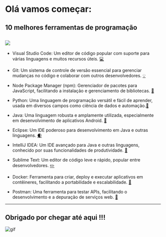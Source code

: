 # Olá  vamos começar: 

## **10 melhores ferramentas de programação**

![](https://media2.giphy.com/media/v1.Y2lkPTc5MGI3NjExdDJjZzgyb3Z0MDN6NTdkMWE3c3cxNmthdHo2OHRhYzA0eWoyaWczMCZlcD12MV9pbnRlcm5hbF9naWZfYnlfaWQmY3Q9Zw/78XCFBGOlS6keY1Bil/giphy.gif)
---

* Visual Studio Code: Um editor de código popular com suporte para várias linguagens e muitos recursos úteis. [💻](https://code.visualstudio.com/)

* Git: Um sistema de controle de versão essencial para gerenciar mudanças no código e colaborar com outros desenvolvedores. [💡](https://git-scm.com/downloads)

* Node Package Manager (npm): Gerenciador de pacotes para JavaScript, facilitando a instalação e gerenciamento de bibliotecas. [🔦](https://nodejs.org/pt/download)

* Python: Uma linguagem de programação versátil e fácil de aprender, usada em diversos campos como ciência de dados e automação.[🐍](https://www.python.org/)

* Java: Uma linguagem robusta e amplamente utilizada, especialmente em desenvolvimento de aplicativos Android. [📱](https://www.java.com/pt-BR/)

* Eclipse: Um IDE poderoso para desenvolvimento em Java e outras linguagens. [🌒 ](https://www.eclipse.org/downloads/)

* IntelliJ IDEA: Um IDE avançado para Java e outras linguagens, conhecido por suas funcionalidades de produtividade. [🌌](https://snapcraft.io/intellij-idea-community)

* Sublime Text: Um editor de código leve e rápido, popular entre desenvolvedores. [✏️ ](https://www.sublimetext.com/)

* Docker: Ferramenta para criar, deploy e executar aplicativos em contêineres, facilitando a portabilidade e escalabilidade. [🐋 ](https://www.docker.com/products/docker-desktop/)

* Postman: Uma ferramenta para testar APIs, facilitando o desenvolvimento e a depuração de serviços web. [📃](https://www.postman.com/downloads/)
------------
## Obrigado por chegar até aqui !!! 
![gif](https://media0.giphy.com/media/v1.Y2lkPTc5MGI3NjExMGV5N2VicXQwOGt3MzhqMmlpY2YwNmJrOXU4NnB4MmZmc2NjZTZyMyZlcD12MV9pbnRlcm5hbF9naWZfYnlfaWQmY3Q9Zw/17lOrUQdxU1UHoXz1m/giphy.gif)
